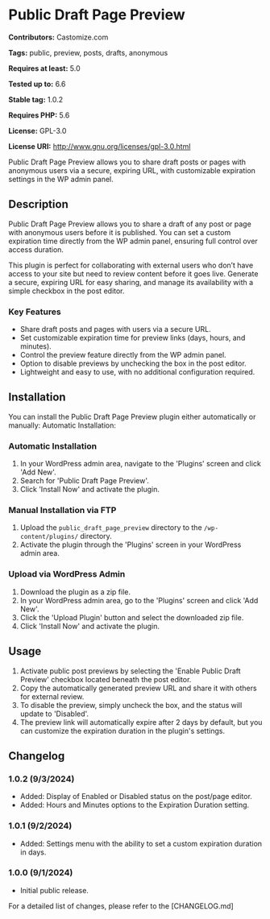 # Public Draft Page Preview #
**Contributors:** Castomize.com  

**Tags:** public, preview, posts, drafts, anonymous  

**Requires at least:** 5.0  

**Tested up to:** 6.6  

**Stable tag:** 1.0.2  

**Requires PHP:** 5.6  

**License:** GPL-3.0

**License URI:** http://www.gnu.org/licenses/gpl-3.0.html

Public Draft Page Preview allows you to share draft posts or pages with anonymous users via a secure, expiring URL, with customizable expiration settings in the WP admin panel.

## Description

Public Draft Page Preview allows you to share a draft of any post or page with anonymous users before it is published. You can set a custom expiration time directly from the WP admin panel, ensuring full control over access duration.

This plugin is perfect for collaborating with external users who don’t have access to your site but need to review content before it goes live. Generate a secure, expiring URL for easy sharing, and manage its availability with a simple checkbox in the post editor.

### Key Features
- Share draft posts and pages with users via a secure URL.
- Set customizable expiration time for preview links (days, hours, and minutes).
- Control the preview feature directly from the WP admin panel.
- Option to disable previews by unchecking the box in the post editor.
- Lightweight and easy to use, with no additional configuration required.

## Installation

You can install the Public Draft Page Preview plugin either automatically or manually:
Automatic Installation:

### Automatic Installation
1. In your WordPress admin area, navigate to the 'Plugins' screen and click 'Add New'.
2. Search for 'Public Draft Page Preview'.
3. Click 'Install Now' and activate the plugin.

### Manual Installation via FTP
1. Upload the `public_draft_page_preview` directory to the `/wp-content/plugins/` directory.
2. Activate the plugin through the 'Plugins' screen in your WordPress admin area.

### Upload via WordPress Admin
1. Download the plugin as a zip file.
2. In your WordPress admin area, go to the 'Plugins' screen and click 'Add New'.
3. Click the 'Upload Plugin' button and select the downloaded zip file.
4. Click 'Install Now' and activate the plugin.


## Usage

1. Activate public post previews by selecting the 'Enable Public Draft Preview' checkbox located beneath the post editor.
2. Copy the automatically generated preview URL and share it with others for external review.
3. To disable the preview, simply uncheck the box, and the status will update to 'Disabled'.
4. The preview link will automatically expire after 2 days by default, but you can customize the expiration duration in the plugin's settings.


## Changelog

### 1.0.2 (9/3/2024)
- Added: Display of Enabled or Disabled status on the post/page editor.
- Added: Hours and Minutes options to the Expiration Duration setting.

### 1.0.1 (9/2/2024)
- Added: Settings menu with the ability to set a custom expiration duration in days.

### 1.0.0 (9/1/2024)
- Initial public release.

For a detailed list of changes, please refer to the [CHANGELOG.md]